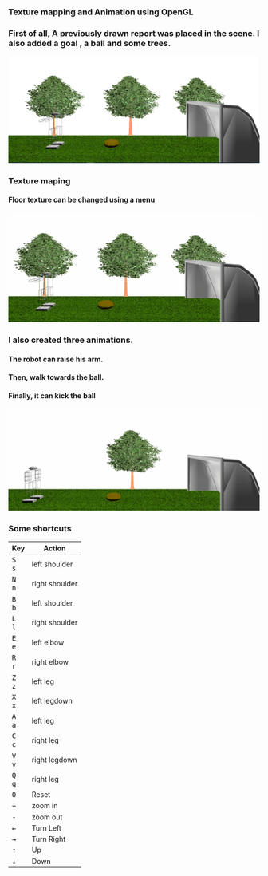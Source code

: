 ### Texture mapping and Animation using OpenGL
### First of all, A previously drawn report was placed in the scene. I also added a goal , a ball and some trees.
<img src="scene.png"> 

### Texture maping

#### Floor texture can be changed using a menu
<img src="texture.gif"> 

### I also created three animations. 

#### The robot can raise his arm. 

#### Then, walk towards the ball. 

#### Finally, it can kick the ball
<img src="Animation.gif">

### Some shortcuts
  
| Key | Action |
| --- | --- |
| <kbd>S</kbd><br> <kbd>s</kbd><br> | left shoulder |
| <kbd>N</kbd><br> <kbd>n</kbd><br> | right shoulder |
| <kbd>B</kbd><br> <kbd>b</kbd><br> |  left shoulder |
| <kbd>L</kbd><br> <kbd>l</kbd><br> | right shoulder |
| <kbd>E</kbd><br> <kbd>e</kbd><br> |  left elbow |
| <kbd>R</kbd><br> <kbd>r</kbd><br> | right elbow |
| <kbd>Z</kbd><br> <kbd>z</kbd><br> |  left leg |
| <kbd>X</kbd><br> <kbd>x</kbd><br> | left legdown |
| <kbd>A</kbd><br> <kbd>a</kbd><br> | left leg |
| <kbd>C</kbd><br> <kbd>c</kbd><br> |  right leg |
| <kbd>V</kbd><br> <kbd>v</kbd><br> | right legdown |
| <kbd>Q</kbd><br> <kbd>q</kbd><br> | right leg |
|  <kbd>0</kbd> | Reset |
|  <kbd>+</kbd> | zoom in |
| <kbd>-</kbd>  |  zoom out |
|<kbd>&larr;</kbd>| Turn Left |
|  <kbd>&rarr;</kbd>|  Turn Right|  
|  <kbd>&uarr;</kbd> |  Up |
| <kbd>&darr;</kbd>  |  Down |
